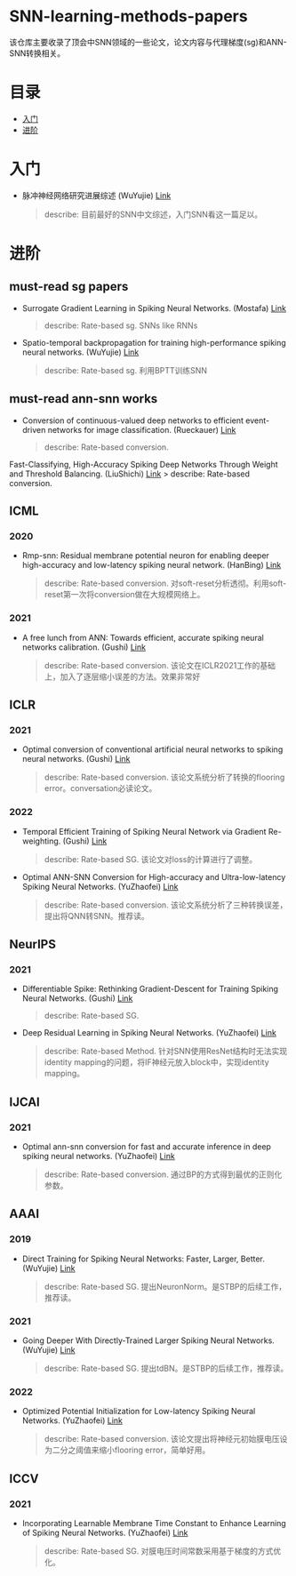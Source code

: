 # SNN-learning-methods-papers
该仓库主要收录了顶会中SNN领域的一些论文，论文内容与代理梯度(sg)和ANN-SNN转换相关。

# 目录
* [入门](#入门)
* [进阶](#进阶)

# 入门
- 脉冲神经网络研究进展综述 (WuYujie)
[Link](https://kns.cnki.net/kcms/detail/detail.aspx?dbcode=CJFD&dbname=CJFDLAST2021&filename=KZYC202101001&uniplatform=NZKPT&v=OKAgri6ShmMthMiPGj5fmuHE2CjFOD7VktWGScxfWQGOrcewzwu16QQNNVybMLTM)
    > describe: 目前最好的SNN中文综述，入门SNN看这一篇足以。

# 进阶

## must-read sg papers
- Surrogate Gradient Learning in Spiking Neural Networks. (Mostafa) [Link](https://arxiv.org/pdf/1901.09948.pdf)
    > describe: Rate-based sg. SNNs like RNNs

- Spatio-temporal backpropagation for training high-performance spiking neural networks. (WuYujie) [Link](https://www.frontiersin.org/articles/10.3389/fnins.2018.00331/full)
    > describe: Rate-based sg. 利用BPTT训练SNN

## must-read ann-snn works
- Conversion of continuous-valued deep networks to efficient event-driven networks for image classification. (Rueckauer) [Link](https://www.frontiersin.org/articles/10.3389/fnins.2017.00682/full)
    > describe: Rate-based conversion. 

Fast-Classifying, High-Accuracy Spiking Deep Networks Through Weight and Threshold Balancing. (LiuShichi) [Link](http://citeseerx.ist.psu.edu/viewdoc/download?doi=10.1.1.721.2413&rep=rep1&type=pdf)
    > describe: Rate-based conversion. 

## ICML
### 2020
- Rmp-snn: Residual membrane potential neuron for enabling deeper high-accuracy and low-latency spiking neural network. (HanBing) [Link](https://openaccess.thecvf.com/content_CVPR_2020/papers/Han_RMP-SNN_Residual_Membrane_Potential_Neuron_for_Enabling_Deeper_High-Accuracy_and_CVPR_2020_paper.pdf)
    > describe: Rate-based conversion. 对soft-reset分析透彻。利用soft-reset第一次将conversion做在大规模网络上。


### 2021
- A free lunch from ANN: Towards efficient, accurate spiking neural networks calibration. (Gushi) [Link](http://proceedings.mlr.press/v139/li21d/li21d.pdf)
    > describe: Rate-based conversion. 该论文在ICLR2021工作的基础上，加入了逐层缩小误差的方法。效果非常好

## ICLR
### 2021
- Optimal conversion of conventional artificial neural networks to spiking neural networks. (Gushi) [Link](https://arxiv.org/pdf/2103.00476.pdf)
    > describe: Rate-based conversion. 该论文系统分析了转换的flooring error。conversation必读论文。

### 2022
- Temporal Efficient Training of Spiking Neural Network via Gradient Re-weighting. (Gushi) [Link](https://arxiv.org/pdf/2202.11946.pdf)
    > describe: Rate-based SG. 该论文对loss的计算进行了调整。

- Optimal ANN-SNN Conversion for High-accuracy and Ultra-low-latency Spiking Neural Networks. (YuZhaofei) [Link](https://openreview.net/pdf?id=7B3IJMM1k_M)
    > describe: Rate-based conversion. 该论文系统分析了三种转换误差，提出将QNN转SNN。推荐读。


## NeurIPS
### 2021
- Differentiable Spike: Rethinking Gradient-Descent for Training Spiking Neural Networks. (Gushi) [Link](https://proceedings.neurips.cc/paper/2021/file/c4ca4238a0b923820dcc509a6f75849b-Paper.pdf)
    > describe: Rate-based SG. 
    
- Deep Residual Learning in Spiking Neural Networks. (YuZhaofei) [Link](https://arxiv.org/pdf/2102.04159.pdf)
    > describe: Rate-based Method. 针对SNN使用ResNet结构时无法实现identity mapping的问题，将IF神经元放入block中，实现identity mapping。 

## IJCAI
### 2021
- Optimal ann-snn conversion for fast and accurate inference in deep spiking neural networks. (YuZhaofei) [Link](https://arxiv.org/pdf/2105.11654.pdf)
    > describe: Rate-based conversion. 通过BP的方式得到最优的正则化参数。


## AAAI
### 2019
- Direct Training for Spiking Neural Networks: Faster, Larger, Better. (WuYujie) [Link](https://arxiv.org/pdf/1809.05793.pdf)
    > describe: Rate-based SG. 提出NeuronNorm。是STBP的后续工作，推荐读。

### 2021
- Going Deeper With Directly-Trained Larger Spiking Neural Networks. (WuYujie) [Link](https://arxiv.org/pdf/2011.05280.pdf)
    > describe: Rate-based SG. 提出tdBN。是STBP的后续工作，推荐读。

### 2022
- Optimized Potential Initialization for Low-latency Spiking Neural Networks. (YuZhaofei) [Link](https://www.aaai.org/AAAI22Papers/AAAI-3681.BuT.pdf)
    > describe: Rate-based conversion. 该论文提出将神经元初始膜电压设为二分之阈值来缩小flooring error，简单好用。

## ICCV
### 2021
- Incorporating Learnable Membrane Time Constant to Enhance Learning of Spiking Neural Networks. (YuZhaofei) [Link](https://arxiv.org/pdf/2007.05785.pdf)
    > describe: Rate-based SG. 对膜电压时间常数采用基于梯度的方式优化。
